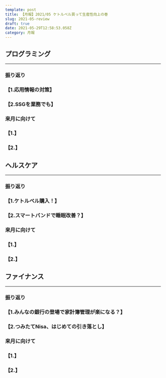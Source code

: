 ```yaml
---
template: post
title: 【月報】2021/05 ケトルベル買って生産性向上の巻
slug: 2021-05-review
draft: true
date: 2021-05-29T12:58:53.058Z
category: 月報
---
```

## プログラミング

---

### 振り返り

### 【1.応用情報の対策】

### 【2.SSGを業務でも】

### 来月に向けて

### 【1.】

### 【2.】

## ヘルスケア

---

### 振り返り

### 【1.ケトルベル購入！】

### 【2.スマートバンドで睡眠改善？】

### 来月に向けて

### 【1.】

### 【2.】

## ファイナンス

---

### 振り返り

### 【1.みんなの銀行の登場で家計簿管理が楽になる？】

### 【2.つみたてNisa、はじめての引き落とし】

### 来月に向けて

### 【1.】

### 【2.】